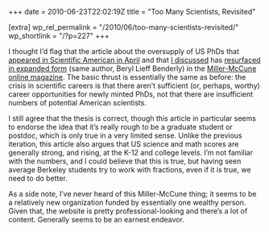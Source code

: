 +++
date = 2010-06-23T22:02:19Z
title = "Too Many Scientists, Revisited"

[extra]
wp_rel_permalink = "/2010/06/too-many-scientists-revisited/"
wp_shortlink = "/?p=227"
+++

I thought I’d flag that the article about the oversupply of US PhDs that
[appeared in Scientific American in April](http://www.scientificamerican.com/article.cfm?id=does-the-us-produce-too-m)
and that [I discussed](http://www.newton.cx/~peter/?p=201) has
[resurfaced in expanded form](http://www.miller-mccune.com/science/the-real-science-gap-16191/)
(same author, Beryl Lieff Benderly) in the
[Miller-McCune online magazine](http://miller-mccune.com/). The basic thrust
is essentially the same as before: the crisis in scientific careers is that
there aren’t sufficient (or, perhaps, worthy) career opportunities for newly
minted PhDs, not that there are insufficient numbers of potential American
scientists.

I still agree that the thesis is correct, though this article in particular
seems to endorse the idea that it’s really rough to be a graduate student or
postdoc, which is only true in a very limited sense. Unlike the previous
iteration, this article also argues that US science and math scores are
generally strong, and rising, at the K-12 and college levels. I’m not familiar
with the numbers, and I could believe that this is true, but having seen
average Berkeley students try to work with fractions, even if it is true, we
need to do better.

As a side note, I’ve never heard of this Miller-McCune thing; it seems to be a
relatively new organization funded by essentially one wealthy person. Given
that, the website is pretty professional-looking and there’s a lot of content.
Generally seems to be an earnest endeavor.
